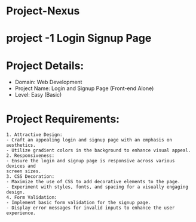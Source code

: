 # Project-Nexus 
# project -1 Login Signup Page

# Project Details:
- Domain: Web Development
- Project Name: Login and Signup Page (Front-end Alone)
- Level: Easy (Basic)
# Project Requirements:
    1. Attractive Design:
    - Craft an appealing login and signup page with an emphasis on aesthetics.
    - Utilize gradient colors in the background to enhance visual appeal.
    2. Responsiveness:
    - Ensure the login and signup page is responsive across various devices and
    screen sizes.
    3. CSS Decoration:
    - Maximize the use of CSS to add decorative elements to the page.
    - Experiment with styles, fonts, and spacing for a visually engaging design.
    4. Form Validation:
    - Implement basic form validation for the signup page.
    - Display error messages for invalid inputs to enhance the user experience.

